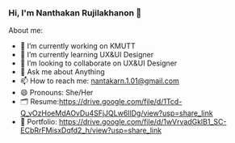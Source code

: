 ### Hi, I'm Nanthakan Rujilakhanon 👋

About me:
- 🔭 I’m currently working on KMUTT
- 🌱 I’m currently learning UX&UI Designer
- 👯 I’m looking to collaborate on UX&UI Designer
- 💬 Ask me about Anything
- 📫 How to reach me: nantakarn.1.01@gmail.com
- 😄 Pronouns: She/Her
- 🗂 Resume:https://drive.google.com/file/d/1Tcd-Q_vOzHoeMdAOvDu4SFjJQLw6IlDg/view?usp=share_link
- 📝 Portfolio: https://drive.google.com/file/d/1wVrvadGklB1_SC-ECbRrFMisxDqfd2_h/view?usp=share_link


